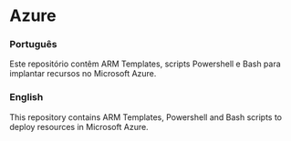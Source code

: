 # Azure

### Português
Este repositório contêm ARM Templates, scripts Powershell e Bash para implantar recursos no Microsoft Azure.

### English
This repository contains ARM Templates, Powershell and Bash scripts to deploy resources in Microsoft Azure.